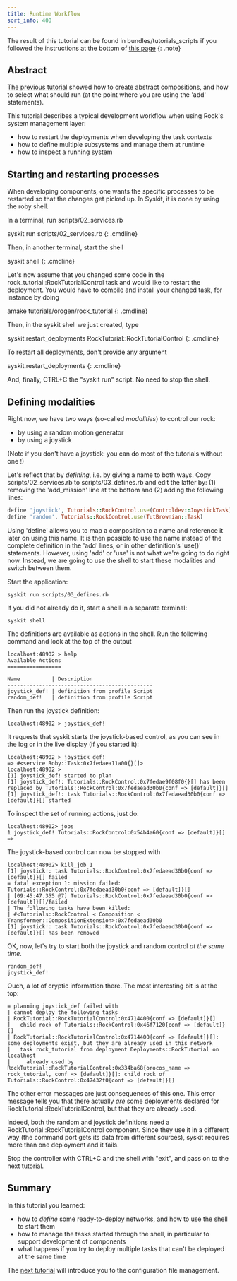 ```yaml
---
title: Runtime Workflow
sort_info: 400
---
```


The result of this tutorial can be found in bundles/tutorials_scripts if you
followed the instructions at the bottom of [this page](../tutorials/index.html)
{: .note}

Abstract
--------

[The previous tutorial](300_services.html) showed how to create abstract
compositions, and how to select what should run 
(at the point where you are using the 'add' statements).

This tutorial describes a typical development workflow when using Rock's
system management layer:

 * how to restart the deployments when developing the task contexts
 * how to define multiple subsystems and manage them at runtime
 * how to inspect a running system

Starting and restarting processes
---------------------------------
When developing components, one wants the specific processes to be restarted so
that the changes get picked up. In Syskit, it is done by
using the roby shell.

In a terminal, run scripts/02_services.rb

syskit run scripts/02_services.rb
{: .cmdline}

Then, in another terminal, start the shell

syskit shell
{: .cmdline}

Let's now assume that you changed some code in the
rock_tutorial::RockTutorialControl task and would like to restart the
deployment. You would have to compile and install your changed task, for
instance by doing

amake tutorials/orogen/rock_tutorial
{: .cmdline}

Then, in the syskit shell we just created, type

syskit.restart_deployments RockTutorial::RockTutorialControl
{: .cmdline}

To restart all deployments, don't provide any argument

syskit.restart_deployments
{: .cmdline}

And, finally, CTRL+C the "syskit run" script. No need to stop the shell.

Defining modalities
-------------------
Right now, we have two ways (so-called _modalities_) to control our rock:

 * by using a random motion generator
 * by using a joystick

(Note if you don't have a joystick: you can do most of the tutorials without one
!)

Let's reflect that by _defining_, i.e. by giving a name to both ways. Copy
scripts/02_services.rb to scripts/03_defines.rb and edit the latter by: (1)
removing the 'add_mission' line at the bottom and (2) adding the following lines:

~~~ ruby
define 'joystick', Tutorials::RockControl.use(Controldev::JoystickTask)
define 'random', Tutorials::RockControl.use(TutBrownian::Task)
~~~

Using 'define' allows you to map a composition to a name and reference it later
on using this name. It is 
then possible to use the name instead of the complete definition in
the 'add' lines, or in other definition's 'use()' statements. However, using 'add' or 'use' is 
not what we're going to do right now. Instead, we are going to use the shell to start these
modalities and switch between them.

Start the application:

~~~
syskit run scripts/03_defines.rb
~~~

If you did not already do it, start a shell in a separate terminal:

~~~
syskit shell
~~~

The definitions are available as actions in the shell. Run the following command
and look at the top of the output

~~~
localhost:48902 > help
Available Actions
=================

Name          | Description                   
----------------------------------------------
joystick_def! | definition from profile Script
random_def!   | definition from profile Script
~~~

Then run the joystick definition:

~~~
localhost:48902 > joystick_def!
~~~

It requests that syskit starts the joystick-based control, as you can
see in the log or in the live display (if you started it):

~~~
localhost:48902 > joystick_def!
=> #<service Roby::Task:0x7fedaea11a00{}[]>
localhost:48902 >
[1] joystick_def! started to plan
[1] joystick_def!: Tutorials::RockControl:0x7fedae9f08f0{}[] has been replaced by Tutorials::RockControl:0x7fedaead30b0{conf => [default]}[] 
[1] joystick_def!: task Tutorials::RockControl:0x7fedaead30b0{conf => [default]}[] started
~~~

To inspect the set of running actions, just do:

~~~
localhost:48902> jobs
1 joystick_def! Tutorials::RockControl:0x54b4a60{conf => [default]}[]
=> 
~~~

The joystick-based control can now be stopped with

~~~
localhost:48902> kill_job 1
[1] joystick!: task Tutorials::RockControl:0x7fedaead30b0{conf => [default]}[] failed
= fatal exception 1: mission failed: Tutorials::RockControl:0x7fedaead30b0{conf => [default]}[]
| [09:45:47.355 @7] Tutorials::RockControl:0x7fedaead30b0{conf => [default]}[]/failed
| The following tasks have been killed:
| #<Tutorials::RockControl < Composition < Transformer::CompositionExtension>:0x7fedaead30b0
[1] joystick!: task Tutorials::RockControl:0x7fedaead30b0{conf => [default]}[] has been removed
~~~

OK, now, let's try to start both the joystick and random control _at the same
time_.

~~~
random_def!
joystick_def!
~~~

Ouch, a lot of cryptic information there. The most interesting bit is at the
top:

~~~
= planning joystick_def failed with
| cannot deploy the following tasks
| RockTutorial::RockTutorialControl:0x4714400{conf => [default]}[]
|   child rock of Tutorials::RockControl:0x46f7120{conf => [default]}[]
| RockTutorial::RockTutorialControl:0x4714400{conf => [default]}[]: some deployments exist, but they are already used in this network
|   task rock_tutorial from deployment Deployments::RockTutorial on localhost
|     already used by RockTutorial::RockTutorialControl:0x334ba68{orocos_name => rock_tutorial, conf => [default]}[]: child rock of Tutorials::RockControl:0x47432f0{conf => [default]}[]
~~~

The other error messages are just consequences of this one. This error message
tells you that there actually *are* some deployments declared for
RockTutorial::RockTutorialControl, but that they are already used.

Indeed, both the random and joystick definitions need a
RockTutorial::RockTutorialControl component. Since they use it in a different
way (the command port gets its data from different sources), syskit requires
more than one deployment and it fails.

Stop the controller with CTRL+C and the shell with "exit", and pass on to the
next tutorial.

Summary
-------

In this tutorial you learned:

 * how to _define_ some ready-to-deploy networks, and how to use the shell to
   start them
 * how to manage the tasks started through the shell, in particular to support
   development of components
 * what happens if you try to deploy multiple tasks that can't be deployed at
   the same time

The [next tutorial](500_config_files.html) will introduce you to the configuration file management.

